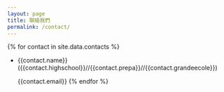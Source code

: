 ```yaml
---
layout: page
title: 聯絡我們
permalink: /contact/
---
```


{% for contact in site.data.contacts %}
  * {{contact.name}} ({{contact.highschool}}//{{contact.prepa}}//{{contact.grandeecole}})

    {{contact.email}}
{% endfor %}
